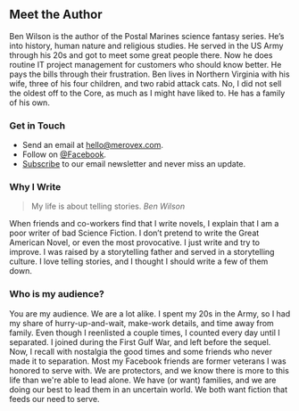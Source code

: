 ## Meet the Author

<!-- **In about 50 characters.** Ben Wilson is a science fiction writer, husband, father, project manager, lover of the divine, & human nature student. -->

Ben Wilson is the author of the Postal Marines science fantasy series. He’s into history, human nature and religious studies. He served in the US Army through his 20s and got to meet some great people there. Now he does routine IT project management for customers who should know better. He pays the bills through their frustration. Ben lives in Northern Virginia with his wife, three of his four children, and two rabid attack cats. No, I did not sell the oldest off to the Core, as much as I might have liked to. He has a family of his own.

### Get in Touch

* Send an email at [hello@merovex.com](mailto:hello@merovex.com).
* Follow on [@Facebook](https://fb.me/BenWilsonWrites).
* [Subscribe](/subscribe) to our email newsletter and never miss an update.

### Why I Write

> My life is about telling stories.
> <cite>Ben Wilson</cite>

When friends and co-workers find that I write novels, I explain that I am a poor writer of bad Science Fiction. I don’t pretend to write the Great American Novel, or even the most provocative. I just write and try to improve. I was raised by a storytelling father and served in a storytelling culture. I love telling stories, and I thought I should write a few of them down.

### Who is my audience?

You are my audience. We are a lot alike. I spent my 20s in the Army, so I had my share of hurry-up-and-wait, make-work details, and time away from family. Even though I reenlisted a couple times, I counted every day until I separated. I joined during the First Gulf War, and left before the sequel. Now, I recall with nostalgia the good times and some friends who never made it to separation. Most my Facebook friends are former veterans I was honored to serve with. We are protectors, and we know there is more to this life than we're able to lead alone. We have (or want) families, and we are doing our best to lead them in an uncertain world. We both want fiction that feeds our need to serve.
